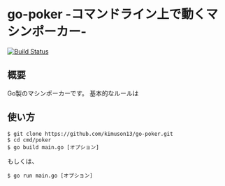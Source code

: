 # go-poker -コマンドライン上で動くマシンポーカー-
[![Build Status](https://travis-ci.com/kimuson13/go-poker.svg?branch=main)](https://travis-ci.com/kimuson13/go-poker)  
## 概要
Go製のマシンポーカーです。
基本的なルールは

## 使い方
```
$ git clone https://github.com/kimuson13/go-poker.git
$ cd cmd/poker
$ go build main.go [オプション]
```
もしくは、
```
$ go run main.go [オプション]
```
